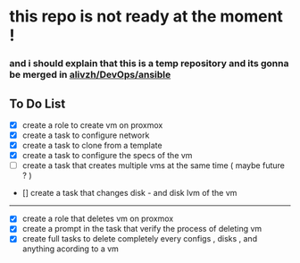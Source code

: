 # this repo is not ready at the moment !
### and i should explain that this is a temp repository and its gonna be merged in [alivzh/DevOps/ansible](https://github.com/alivzh/DevOps)
## To Do List
  - [x] create a role to create vm on proxmox
  - [x] create a task to configure network 
  - [x] create a task to clone from a template
  - [x] create a task to configure the specs of the vm
  - [ ] create a task that creates multiple vms at the same time ( maybe future ? )
  - [] create a task that changes disk - and disk lvm of the vm
----------------------------------------------------------------
  - [x] create a role that deletes vm on proxmox
  - [x] create a prompt in the task that verify the process of deleting vm
  - [x] create full tasks to delete completely every configs , disks , and anything acording to a vm
